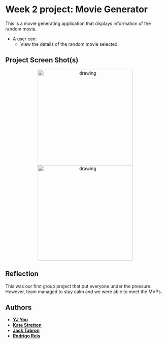 # Week 2 project: Movie Generator

This is a movie generating application that displays information of the random movie.

- A user can:
  - View the details of the random movie selected.
  
  

## Project Screen Shot(s)

<p align="center">
<img src="https://user-images.githubusercontent.com/86042155/180631351-16547de3-12af-4c4f-b558-43462ef65865.png" alt="drawing" width="300" align="top" />
<img src="https://user-images.githubusercontent.com/86042155/180631396-2769af5d-858e-4ee0-8a7d-7fbf31ed44a5.png" alt="drawing" width="300" align="top" />
</p>


## Reflection
This was our first group project that put everyone under the pressure. However, team managed to stay calm and we were able to meet the MVPs.

## Authors
- **[YJ You](https://github.com/DEV-YJY)**
- **[Kate Stretton](https://github.com/kate-stretton)**
- **[Jack Tabron](https://github.com/JackTabronEXE)**
- **[Rodrigo Reis](https://github.com/RodrigoReis-dev)**
